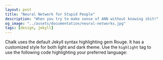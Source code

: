 ```yaml
---
layout: post
title: "Neural Network for Stupid People"
description: "When you try to make sense of ANN without knowing shit!"
og_image: "../assets/documentation/neural-networks.jpg"
tags: [design, jekyll]
---
```

Chalk uses the default Jekyll syntax highlighting gem Rouge. It has a customized style for both light and dark theme.
Use the `highlight` tag to use the following code highlighting your preferred language: